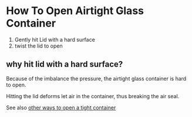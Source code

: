 # How To Open Airtight Glass Container

1. Gently hit Lid with a hard surface
1. twist the lid to open

## why hit lid with a hard surface?

Because of the imbalance the pressure, the airtight glass container is hard to open.

Hitting the lid deforms let air in the container, thus breaking the air seal.

See also [other ways to open a tight container](https://www.wikihow.com/Open-a-Tight-Jar)
